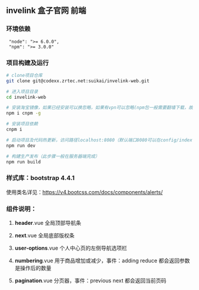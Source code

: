 ## invelink 盒子官网 前端
### 环境依赖

```
 "node": ">= 6.0.0",
 "npm": ">= 3.0.0"
```

### 项目构建及运行

``` bash
# clone项目仓库
git clone git@codexx.zrtec.net:suikai/invelink-web.git

# 进入项目目录
cd invelink-web

# 安装淘宝镜像，如果已经安装可以换忽略，如果有vpn可以忽略(npm包一般需要翻墙下载，故选择淘宝镜像安装)
npm i cnpm -g

# 安装项目依赖
cnpm i

# 启动项目及代码热更新，访问路径localhost:8080（默认端口8080可以在config/index.js修改端口）
npm run dev

# 构建生产发布（此步骤一般在服务器端完成）
npm run build

```





### 样式库：bootstrap 4.4.1

使用类名详见：https://v4.bootcss.com/docs/components/alerts/





### 组件说明：

1. **header**.vue   全局顶部导航条

2. **next**.vue   全局底部版权条

3. **user-options**.vue   个人中心页的左侧导航选项栏

4. **numbering**.vue   用于商品增加或减少，事件：adding   reduce  都会返回参数是操作后的数量

5. **pagination**.vue   分页器，事件：previous   next   都会返回当前页码